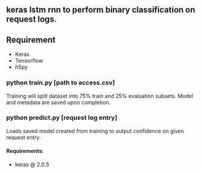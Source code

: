 ## keras lstm rnn to perform binary classification on request logs.

## Requirement
- Keras
- Tensorflow
- h5py


### python train.py [path to access.csv]

Training will split dataset into 75% train and 25% evaluation subsets. Model and metadata are saved upon completion.

### python predict.py [request log entry]

Loads saved model created from training to output confidence on given request entry.

#### Requirements:
- keras @ 2.0.5
